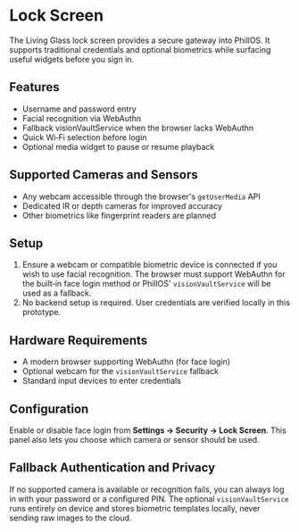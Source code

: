 # Lock Screen

The Living Glass lock screen provides a secure gateway into PhillOS. It supports
traditional credentials and optional biometrics while surfacing useful widgets
before you sign in.

## Features

- Username and password entry
- Facial recognition via WebAuthn
- Fallback visionVaultService when the browser lacks WebAuthn
- Quick Wi‑Fi selection before login
- Optional media widget to pause or resume playback

## Supported Cameras and Sensors

- Any webcam accessible through the browser's `getUserMedia` API
- Dedicated IR or depth cameras for improved accuracy
- Other biometrics like fingerprint readers are planned

## Setup

1. Ensure a webcam or compatible biometric device is connected if you wish to use
   facial recognition. The browser must support WebAuthn for the built‑in face
   login method or PhillOS' `visionVaultService` will be used as a fallback.
2. No backend setup is required. User credentials are verified locally in this
   prototype.

## Hardware Requirements

- A modern browser supporting WebAuthn (for face login)
- Optional webcam for the `visionVaultService` fallback
- Standard input devices to enter credentials

## Configuration

Enable or disable face login from **Settings → Security → Lock Screen**. This
panel also lets you choose which camera or sensor should be used.

## Fallback Authentication and Privacy

If no supported camera is available or recognition fails, you can always log in
with your password or a configured PIN. The optional `visionVaultService` runs
entirely on device and stores biometric templates locally, never sending raw
images to the cloud.
